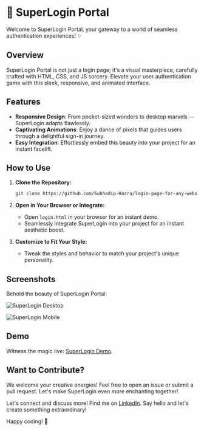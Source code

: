 # 🚀 SuperLogin Portal

Welcome to SuperLogin Portal, your gateway to a world of seamless authentication experiences! ✨

## Overview

SuperLogin Portal is not just a login page; it's a visual masterpiece, carefully crafted with HTML, CSS, and JS sorcery. Elevate your user authentication game with this sleek, responsive, and animated interface.

## Features

- **Responsive Design**: From pocket-sized wonders to desktop marvels — SuperLogin adapts flawlessly.
- **Captivating Animations**: Enjoy a dance of pixels that guides users through a delightful sign-in journey.
- **Easy Integration**: Effortlessly embed this beauty into your project for an instant facelift.

## How to Use

1. **Clone the Repository:**
   ```bash
   git clone https://github.com/Subhadip-Hazra/login-page-for-any-website.git
   ```

2. **Open in Your Browser or Integrate:**
   - Open `login.html` in your browser for an instant demo.
   - Seamlessly integrate SuperLogin into your project for an instant aesthetic boost.

3. **Customize to Fit Your Style:**
   - Tweak the styles and behavior to match your project's unique personality.

## Screenshots

Behold the beauty of SuperLogin Portal:

![SuperLogin Desktop](https://github.com/Subhadip-Hazra/login-page-for-any-website/blob/main/Screenshot%20(2488).png)

![SuperLogin Mobile](https://github.com/Subhadip-Hazra/login-page-for-any-website/blob/main/Screenshot%20(2489).png)

## Demo

Witness the magic live: [SuperLogin Demo](https://your-demo-link.com).

## Want to Contribute?

We welcome your creative energies! Feel free to open an issue or submit a pull request. Let's make SuperLogin even more enchanting together!

Let's connect and discuss more! Find me on [LinkedIn](https://www.linkedin.com/in/subhadiphazra). Say hello and let's create something extraordinary!

Happy coding! 🚀
